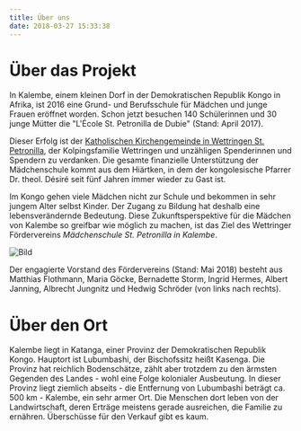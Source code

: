 ```yaml
---
title: Über uns
date: 2018-03-27 15:33:38
---
```


# Über das Projekt

In Kalembe, einem kleinen Dorf in der Demokratischen Republik Kongo in Afrika, ist 2016 eine Grund- und Berufsschule für Mädchen und junge Frauen eröffnet worden. Schon jetzt besuchen 140 Schülerinnen und 30 junge Mütter die "L'École St. Petronilla de Dubie" (Stand: April 2017). 

Dieser Erfolg ist der [Katholischen Kirchengemeinde in Wettringen St. Petronilla](http://www.st-petronilla-wettringen.de), der Kolpingsfamilie Wettringen und unzähligen Spenderinnen und Spendern zu verdanken. Die gesamte finanzielle Unterstützung der Mädchenschule kommt aus dem Hiärtken, in dem der kongolesische Pfarrer Dr. theol. Désiré seit fünf Jahren immer wieder zu Gast ist. 

Im Kongo gehen viele Mädchen nicht zur Schule und bekommen in sehr jungem Alter selbst Kinder. Der Zugang zu Bildung hat deshalb eine lebensverändernde Bedeutung. Diese Zukunftsperspektive für die Mädchen von Kalembe so greifbar wie möglich zu machen, ist das Ziel des Wettringer Fördervereins _Mädchenschule St. Petronilla in Kalembe_.

![Bild](/images/P1010626.JPG)

Der engagierte Vorstand des Fördervereins (Stand: Mai 2018) besteht aus Matthias Flothmann, Maria Göcke, Bernadette Storm, Ingrid Hermes, Albert Janning, Albrecht Jungnitz und Hedwig Schröder (von links nach rechts). 

# Über den Ort 

Kalembe liegt in  Katanga, einer Provinz der Demokratischen Republik Kongo. Hauptort ist Lubumbashi, der Bischofssitz heißt Kasenga. Die Provinz hat reichlich Bodenschätze, zählt aber trotzdem zu den ärmsten Gegenden des Landes - wohl eine Folge kolonialer Ausbeutung. In dieser Provinz liegt ziemlich abseits - die Entfernung von Lubumbashi beträgt ca. 500 km - Kalembe, ein sehr armer Ort. Die Menschen dort leben von der Landwirtschaft, deren Erträge meistens gerade ausreichen, die Familie zu ernähren. Überschüsse für den Verkauf gibt es kaum.
